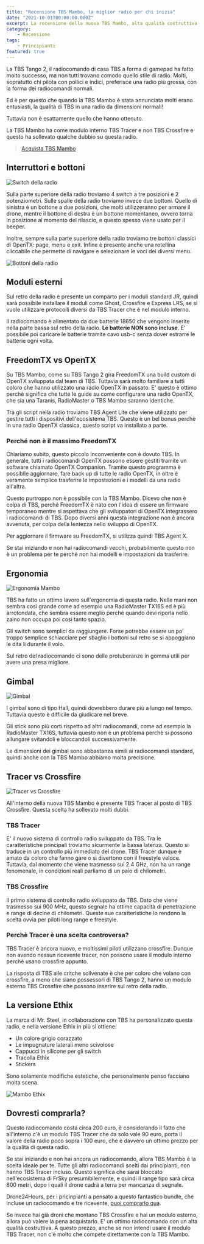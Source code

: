```yaml
---
title: "Recensione TBS Mambo, la miglior radio per chi inizia"
date: "2021-10-01T00:00:00.000Z"
excerpt: La recensione della nuova TBS Mambo, alta qualità costruttiva e prezzo molto competitivo. La nuova miglior radio per principianti.
category:
    - Recensione
tags: 
    - Principianti
featured: true
---
```


La TBS Tango 2, il radiocomando di casa TBS a forma di gamepad ha fatto molto successo, ma non tutti trovano comodo quello stile di radio. Molti, sopratutto chi pilota con pollici e indici, preferisce una radio più grossa, con la forma dei radiocomandi normali.

Ed è per questo che quando la TBS Mambo è stata annunciata molti erano entusiasti, la qualità di TBS in una radio da dimensioni normali!

Tuttavia non è esattamente quello che hanno ottenuto. 

La TBS Mambo ha come modulo interno TBS Tracer e non TBS Crossfire e questo ha sollevato qualche dubbio su questa radio.

> [Acquista TBS Mambo](https://drone24hours.com/product/ethix-mambo-controller-per-drone-radio-fpv-rc/?D24H=lucapalonca)

## Interruttori e bottoni

![Switch della radio](./mambo_switch.jpeg)

Sulla parte superiore della radio troviamo 4 switch a tre posizioni e 2 potenziometri. Sulle spalle della radio troviamo invece due bottoni. Quello di sinistra è un bottone a due posizioni, che molti utilizzeranno per armare il drone, mentre il bottone di destra è un bottone momentaneo, ovvero torna in posizione al momento del rilascio, e questo spesso viene usato per il beeper.

Inoltre, sempre sulla parte superiore della radio troviamo tre bottoni classici di OpenTX: page, menu e exit. Infine è presente anche una rotellina cliccabile che permette di navigare e selezionare le voci dei diversi menu.

![Bottoni della radio](./mambo_bottoni.jpeg)

## Moduli esterni

Sul retro della radio è presente un comparto per i moduli standard JR, quindi sarà possibile installare il moduli come Ghost, Crossfire e Express LRS, se si vuole utilizzare protocolli diversi da TBS Tracer che è nel modulo interno.

Il radiocomando è alimentato da due batterie 18650 che vengono inserite nella parte bassa sul retro della radio. **Le batterie NON sono incluse**. E' possibile poi caricare le batterie tramite cavo usb-c senza dover estrarre le batterie ogni volta.


## FreedomTX vs OpenTX

Su TBS Mambo, come su TBS Tango 2 gira FreedomTX una build custom di OpenTX sviluppata dal team di TBS. Tuttavia sarà molto familiare a tutti coloro che hanno utilizzato una radio OpenTX in passato. E' questo è ottimo perchè significa che tutte le guide su come configurare una radio OpenTX, che sia una Taranis, RadioMaster o TBS Mambo saranno identiche.

Tra gli script nella radio troviamo TBS Agent Lite che viene utilizzato per gestire tutti i dispositivi dell'ecosistema TBS. Questo è un bel bonus perchè in una radio OpenTX classica, questo script va installato a parte.

### Perché non è il massimo FreedomTX

Chiariamo subito, questo piccolo inconveniente con è dovuto TBS. In generale, tutti i radiocomandi OpenTX possono essere gestiti tramite un software chiamato OpenTX Companion. Tramite questo programma è possibile aggiornare, fare back up di tutte le radio OpenTX, in oltre è veramente semplice trasferire le impostazioni e i modelli da una radio all'altra.

Questo purtroppo non è possibile con la TBS Mambo. Dicevo che non è colpa di TBS, perché FreedomTX è nato con l'idea di essere un firmware temporaneo mentre si aspettava che gli sviluppatori di OpenTX integrassero i radiocomandi di TBS. Dopo diversi anni questa integrazione non è ancora avvenuta, per colpa della lentezza nello sviluppo di OpenTX.

Per aggiornare il firmware su FreedomTX, si utilizza quindi TBS Agent X.

Se stai iniziando e non hai radiocomandi vecchi, probabilmente questo non è un problema per te perchè non hai modelli e impostazioni da trasferire.

## Ergonomia

![Ergonomia Mambo](./mambo_grip.jpeg)

TBS ha fatto un ottimo lavoro sull'ergonomia di questa radio. Nelle mani non sembra così grande come ad esempio una RadioMaster TX16S ed è più arrotondata, che sembra essere meglio perchè quando devi riporla nello zaino non occupa poi cosi tanto spazio. 

Gli switch sono semplici da raggiungere. Forse potrebbe essere un po' troppo semplice schiacciare per sbaglio i bottoni sul retro se si appoggiano le dita li durante il volo. 

Sul retro del radiocomando ci sono delle protuberanze in gomma utili per avere una presa migliore.

## Gimbal

![Gimbal](./mambo_gimbal.jpeg)

I gimbal sono di tipo Hall, quindi dovrebbero durare più a lungo nel tempo. Tuttavia questo è difficile da giudicare nel breve. 

Gli stick sono più corti rispetto ad altri radiocomandi, come ad esempio la RadioMaster TX16S, tuttavia questo non è un problema perchè si possono allungare svitandoli e bloccandoli successivamente.

Le dimensioni dei gimbal sono abbastanza simili ai radiocomandi standard, quindi anche con la TBS Mambo abbiamo molta precisione.

## Tracer vs Crossfire

![Tracer vs Crossfire](./crossfire-vs-tracer.jpeg)

All'interno della nuova TBS Mambo è presente TBS Tracer al posto di TBS Crossfire. Questa scelta ha sollevato molti dubbi.

### TBS Tracer
E' il nuovo sistema di controllo radio sviluppato da TBS. Tra le caratteristiche principali troviamo sicurmente la bassa latenza. Questo si traduce in un controllo più immediato del drone. TBS Tracer dunque è amato da coloro che fanno gare o si divertono con il freestyle veloce. Tuttavia, dal momento che viene trasmesso sui 2.4 GHz, non ha un range fenomenale, in condizioni reali parliamo di un paio di chilometri.

### TBS Crossfire
Il primo sistema di controllo radio sviluppato da TBS. Dato che viene trasmesso sui 900 MHz, questo segnale ha ottime capacità di penetrazione e range di decine di chilometri. Queste sue caratteristiche lo rendono la scelta ovvia per piloti long range e freestyle.

### Perchè Tracer è una scelta controversa?
TBS Tracer è ancora nuovo, e moltissimi piloti utilizzano crossfire. Dunque non avendo nessun ricevente tracer, non possono usare il modulo interno perchè usano crossfire appunto.

La risposta di TBS alle critche sollvenate è che per coloro che volano con crossfire, a meno che siano possessori di TBS Tango 2, hanno un modulo esterno TBS Crossfire che possono inserire sul retro della radio.

## La versione Ethix

La marca di Mr. Steel, in collaborazione con TBS ha personalizzato questa radio, e nella versione Ethix in più si ottiene: 

- Un colore grigio corazzato
- Le impugnature laterali meno scivolose
- Cappucci in silicone per gli switch
- Tracolla Ethix
- Stickers

Sono solamente modifiche estetiche, che personalmente penso facciano molta scena.

![Mambo Ethix](./mambo_ethix.jpeg)


## Dovresti comprarla?

Questo radiocomando costa circa 200 euro, è considerando il fatto che all'interno c'è un modulo TBS Tracer che da solo vale 90 euro, porta il valore della radio poco sopra i 100 euro, che è davvero un ottimo prezzo per la qualità di questa radio.

Se stai iniziando e non hai ancora un radiocomando, allora TBS Mambo è la scelta ideale per te. Tutte gli altri radiocomandi scelti dai principianti, non hanno TBS Tracer incluso. Questo significa che sarai bloccato nell'ecosistema di FrSky presumibilemente, e quindi il range tipo sarà circa 800 metri, dopo i quali il drone cadrà a terra per mancanza di segnale.

Drone24Hours, per i pricinpianti a pensato a questo fantastico bundle, che incluse un radiocomando e tre ricevente, [puoi comprarlo qua](https://www.drone24hours.com/product/ethix-mambo-starter-set/?D24H=lucapalonca).

Se invece hai già droni che montano TBS Crossfire e hai un modulo esterno, allora può valere la pena acquistarlo. E' un ottimo radiocomando con un alta qualità costruttiva. A questo prezzo, anche se non intendi usare il modulo TBS Tracer, non c'è molto che compete direttamente con la TBS Mambo.

